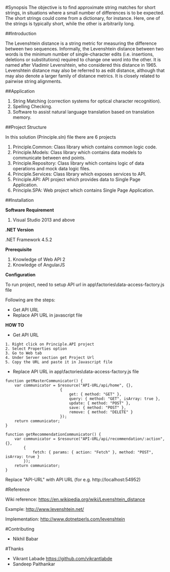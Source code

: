 #Synopsis
The objective is to find approximate string matches for short strings, in situations where a small number of differences is to be expected. The short strings could come from a dictionary, for instance. Here, one of the strings is typically short, while the other is arbitrarily long.

##Introduction

The Levenshtein distance is a string metric for measuring the difference between two sequences. Informally, the Levenshtein distance between two words is the minimum number of single-character edits (i.e. insertions, deletions or substitutions) required to change one word into the other. It is named after Vladimir Levenshtein, who considered this distance in 1965. 
Levenshtein distance may also be referred to as edit distance, although that may also denote a larger family of distance metrics. It is closely related to pairwise string alignments.

##Application
1.	String Matching (correction systems for optical character recognition).
2.	Spelling Checking.
3.	Software to assist natural language translation based on translation memory.

##Project Structure

In this solution (Principle.sln) file there are 6 projects

1. Principle.Common: Class library which contains common logic code.
2. Principle.Models: Class library which contains data models to communicate between end points.
3. Principle.Repository: Class library which contains logic of data operations and mock data logic files.
4. Principle.Services: Class library which exposes services to API.
5. Principle.API: API project which provides data to Single Page Application.
6. Principle.SPA: Web project which contains Single Page Application.

##Installation

**Software Requirement**

1. Visual Studio 2013 and above

**.NET Version**

.NET Framework 4.5.2

**Prerequisite**

1. Knowledge of Web API 2 
2. Knowledge of AngularJS

**Configuration**

To run project, need to setup API url in app\factories\data-access-factory.js file

Following are the steps:
* Get API URL
* Replace API URL in javascript file

**HOW TO**

* Get API URL

```
1. Right click on Principle.API project 
2. Select Properties option
3. Go to Web tab
4. Under Server section get Project Url
5. Copy the URL and paste it in Javascript file
```

* Replace API URL in app\factories\data-access-factory.js file

```
function getMasterCommunicator() {
    var communicator = $resource("API-URL/api/home", {},
                        {
                            get: { method: "GET" },
                            query: { method: "GET", isArray: true },
                            update: { method: "POST" },
                            save: { method: "POST" },
                            remove: { method: "DELETE" }
                        });
    return communicator;
}

function getRecommendationCommunicator() {
    var communicator = $resource("API-URL/api/recommendation/:action", {},
        {
            fetch: { params: { action: "Fetch" }, method: "POST", isArray: true }
        });
    return communicator;
}
```
Replace "API-URL" with API URL (for e.g. http://localhost:54952)

#Reference

Wiki reference:
https://en.wikipedia.org/wiki/Levenshtein_distance

Example:
http://www.levenshtein.net/

Implementation:
http://www.dotnetperls.com/levenshtein


#Contributing

* Nikhil Babar

#Thanks

* Vikrant Labade  https://github.com/vikrantlabde
* Sandeep Paithankar
